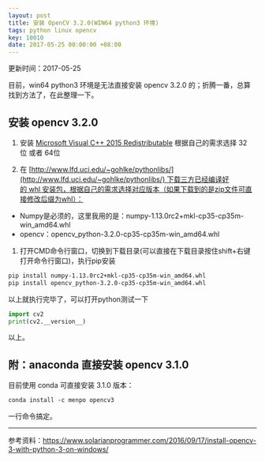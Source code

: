 ```yaml
---
layout: post
title: 安装 OpenCV 3.2.0(WIN64 python3 环境)
tags: python linux opencv
key: 10010
date: 2017-05-25 00:00:00 +08:00
---
```


更新时间：2017-05-25

目前，win64 python3 环境是无法直接安装 opencv 3.2.0 的；折腾一番，总算找到方法了，在此整理一下。

## 安装 opencv 3.2.0

1. 安装 [Microsoft Visual C++ 2015 Redistributable](https://www.microsoft.com/en-us/download/details.aspx?id=53587)
根据自己的需求选择 32位 或者 64位

1. 在 [http://www.lfd.uci.edu/~gohlke/pythonlibs/](http://www.lfd.uci.edu/~gohlke/pythonlibs/) 下载三方已经编译好的 whl 安装包，根据自己的需求选择对应版本（如果下载到的是zip文件可直接修改后缀为whl）：
- Numpy是必须的，这里我用的是：numpy-1.13.0rc2+mkl-cp35-cp35m-win_amd64.whl
- opencv：opencv_python-3.2.0-cp35-cp35m-win_amd64.whl

1. 打开CMD命令行窗口，切换到下载目录(可以直接在下载目录按住shift+右键打开命令行窗口)，执行pip安装

```bash
pip install numpy-1.13.0rc2+mkl-cp35-cp35m-win_amd64.whl
pip install opencv_python-3.2.0-cp35-cp35m-win_amd64.whl
```

以上就执行完毕了，可以打开python测试一下


```python
import cv2
print(cv2.__version__)
```

以上。

## 附：anaconda 直接安装 opencv 3.1.0
目前使用 conda 可直接安装 3.1.0 版本：

```bash
conda install -c menpo opencv3
```

一行命令搞定。

---

参考资料：https://www.solarianprogrammer.com/2016/09/17/install-opencv-3-with-python-3-on-windows/
